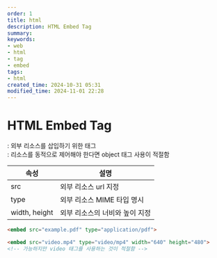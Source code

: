 ```yaml
---
order: 1
title: html
description: HTML Embed Tag
summary:
keywords:
- web
- html
- tag
- embed
tags:
- html
created_time: 2024-10-31 05:31
modified_time: 2024-11-01 22:28
---
```


# HTML Embed Tag
: 외부 리소스를 삽입하기 위한 태그  
: 리소스를 동적으로 제어해야 한다면 object 태그 사용이 적절함  


속성 | 설명
---|---
src  | 외부 리소스 url 지정
type | 외부 리소스 MIME 타입 명시  
width, height | 외부 리소스의 너비와 높이 지정


```html
<embed src="example.pdf" type="application/pdf">

<embed src="video.mp4" type="video/mp4" width="640" height="480">
<!-- 가능하지만 video 태그를 사용하는 것이 적절함 -->
```